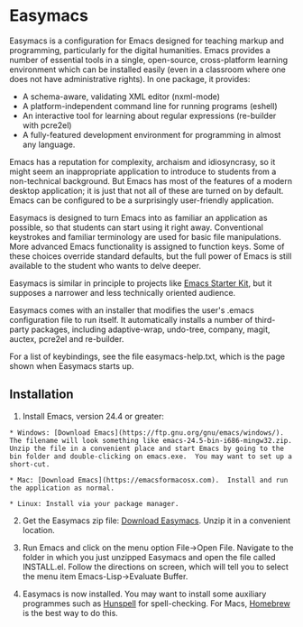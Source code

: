 Easymacs
========

Easymacs is a configuration for Emacs designed for teaching markup and programming, particularly for the digital humanities.  Emacs provides a number of essential tools in a single, open-source, cross-platform learning environment which can be installed easily (even in a classroom where one does not have administrative rights).  In one package, it provides:

  * A schema-aware, validating XML editor (nxml-mode)
  * A platform-independent command line for running programs (eshell)
  * An interactive tool for learning about regular expressions (re-builder with pcre2el)
  * A fully-featured development environment for programming in almost any language.

Emacs has a reputation for complexity, archaism and idiosyncrasy, so it might seem an inappropriate application to introduce to students from a non-technical background.  But Emacs has most of the features of a modern desktop application; it is just that not all of these are turned on by default.  Emacs can be configured to be a surprisingly user-friendly application.

Easymacs is designed to turn Emacs into as familiar an application as possible, so that students can start using it right away.  Conventional keystrokes and familiar terminology are used for basic file manipulations.  More advanced Emacs functionality is assigned to function keys.  Some of these choices override standard defaults, but the full power of Emacs is still available to the student who wants to delve deeper.

Easymacs is similar in principle to projects like [Emacs Starter Kit](http://xgarrido.github.io/emacs-starter-kit/starter-kit.html), but it supposes a narrower and less technically oriented audience.

Easymacs comes with an installer that modifies the user's .emacs configuration file to run itself. It automatically installs a number of third-party packages, including adaptive-wrap, undo-tree, company, magit, auctex, pcre2el and re-builder.

For a list of keybindings, see the file easymacs-help.txt, which is the page shown when Easymacs starts up.

Installation
------------


  1. Install Emacs, version 24.4 or greater:

	* Windows: [Download Emacs](https://ftp.gnu.org/gnu/emacs/windows/).  The filename will look something like emacs-24.5-bin-i686-mingw32.zip.  Unzip the file in a convenient place and start Emacs by going to the bin folder and double-clicking on emacs.exe.  You may want to set up a short-cut.
	
	* Mac: [Download Emacs](https://emacsformacosx.com).  Install and run the application as normal.
	
	* Linux: Install via your package manager.
	
  2. Get the Easymacs zip file: [Download Easymacs](https://github.com/pjheslin/easymacs/archive/master.zip).  Unzip it in a convenient location.
  
  3. Run Emacs and click on the menu option File->Open File.  Navigate to the folder in which you just unzipped Easymacs and open the file called INSTALL.el.  Follow the directions on screen, which will tell you to select the menu item Emacs-Lisp->Evaluate Buffer.
  
  4. Easymacs is now installed.  You may want to install some auxiliary programmes such as [Hunspell](https://hunspell.github.io) for spell-checking.  For Macs, [Homebrew](http://brew.sh) is the best way to do this.
